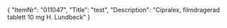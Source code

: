 {
  "ItemNr": "011047",
  "Title": "test",
  "Description": "Cipralex, filmdragerad tablett 10 mg H. Lundbeck"
}
